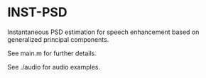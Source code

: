 # INST-PSD
Instantaneous PSD estimation for speech enhancement based on generalized principal components.

See main.m for further details.

See ./audio for audio examples.
